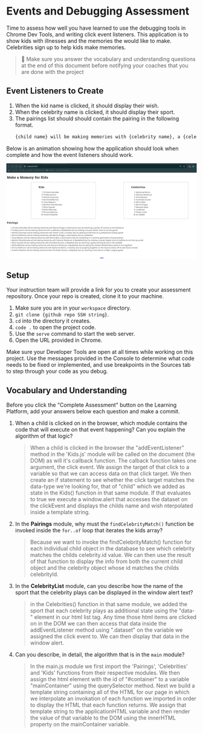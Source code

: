 # Events and Debugging Assessment

Time to assess how well you have learned to use the debugging tools in Chrome Dev Tools, and writing click event listeners. This application is to show kids with illnesses and the memories the would like to make. Celebrities sign up to help kids make memories.

> 🧨 Make sure you answer the vocabulary and understanding questions at the end of this document before notifying your coaches that you are done with the project

## Event Listeners to Create

1. When the kid name is clicked, it should display their wish.
1. When the celebrity name is clicked, it should display their sport.
1. The pairings list should should contain the pairing in the following format.
    ```html
    {child name} will be making memories with {celebrity name}, a {celebrity sport} star, by {child wish}
    ```

Below is an animation showing how the application should look when complete and how the event listeners should work.

<img src="./images/debugging-events-assessment.gif" width="700px">

## Setup

Your instruction team will provide a link for you to create your assessment repository. Once your repo is created, clone it to your machine.

1. Make sure you are in your `workspace` directory.
1. `git clone {github repo SSH string}`.
1. `cd` into the directory it creates.
1. `code .` to open the project code.
1. Use the `serve` command to start the web server.
1. Open the URL provided in Chrome.

Make sure your Developer Tools are open at all times while working on this project. Use the messages provided in the Console to determine what code needs to be fixed or implemented, and use breakpoints in the Sources tab to step through your code as you debug.

## Vocabulary and Understanding

Before you click the "Complete Assessment" button on the Learning Platform, add your answers below each question and make a commit.

1. When a child is clicked on in the browser, which module contains the code that will execute on that event happening? Can you explain the algorithm of that logic?
   > When a child is clicked in the browser the "addEventListener" method in the 'Kids.js' module will be called on the document (the DOM) as will it's callback function. The calback function takes one argument, the click event. We assign the target of that click to a variable so that we can access data on that click target. We then create an if statement to see whether the click target matches the data-type we're looking for, that of "child" which we added as state in the Kids() function in that same module. If that evaluates to true we execute a window.alert that accesses the dataset on the clickEvent and displays the childs name and wish nterpolated inside a template string.

2. In the **Pairings** module, why must the `findCelebrityMatch()` function be invoked inside the `for..of` loop that iterates the kids array?
   > Because we want to invoke the findCelebrityMatch() function for each individual child object in the database to see which celebrity matches the childs celebrity.id value. We can then use the result of that function to display the info from both the current child object and the celebrity object whose id matches the childs celebrityId. 

3. In the **CelebrityList** module, can you describe how the name of the sport that the celebrity plays can be displayed in the window alert text?
   > in the Celebrities() function in that same module, we added the sport that each celebrity plays as additional state using the "data-" element in our html list tag. Any time those html items are clicked on in the DOM we can then access that data inside the addEventListener method using ".dataset" on the variable we assigned the click event to. We can then display that data in the window alert.

4. Can you describe, in detail, the algorithm that is in the `main` module?
   > In the main.js module we first import the 'Pairings', 'Celebrities' and 'Kids' functions from their respective modules. We then assign the html element with the id of "#container" to a variable "mainContainer" using the querySelector method. Next we build a template string containing all of the HTML for our page in which we interpolate an invokation of each function we imported in order to display the HTML that each function returns. We assign that template string to the applicationHTML variable and then render the value of that variable to the DOM using the innerHTML property on the mainContainer variable. 

